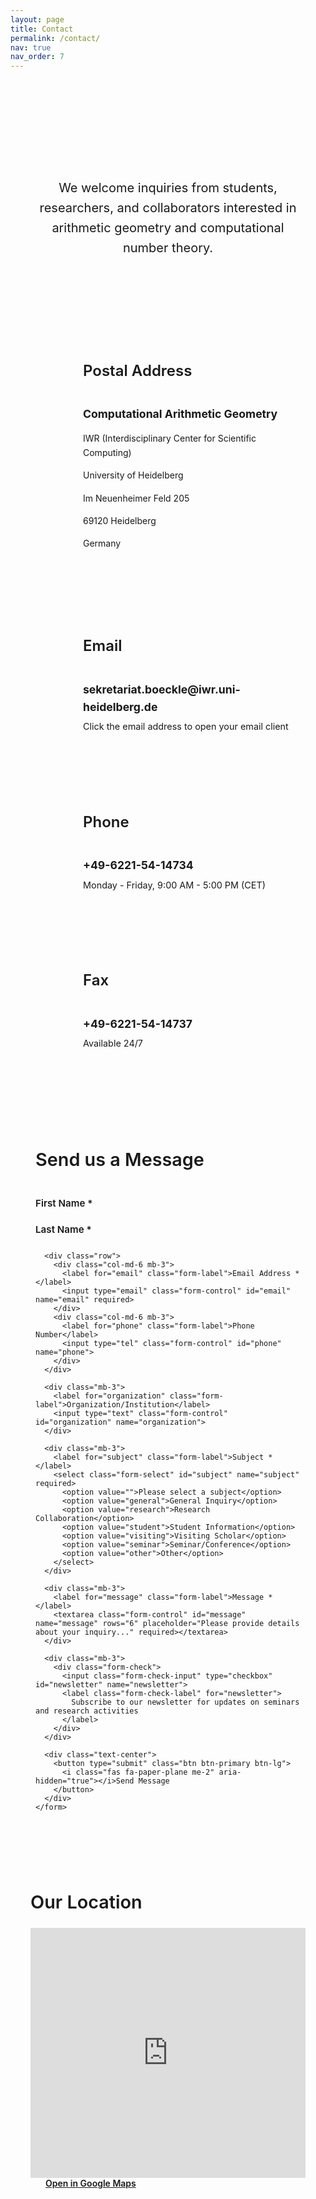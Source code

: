 ```yaml
---
layout: page
title: Contact
permalink: /contact/
nav: true
nav_order: 7
---
```


<div class="contact-intro mb-5">
  <h2 class="text-center mb-4">Get in Touch</h2>
  <p class="lead text-center">We welcome inquiries from students, researchers, and collaborators interested in arithmetic geometry and computational number theory.</p>
</div>

<div class="contact-container">
  <div class="contact-card">
    <div class="contact-icon">
      <i class="fas fa-map-marker-alt" aria-hidden="true"></i>
    </div>
    <div class="contact-content">
      <h3>Postal Address</h3>
      <div class="address-block">
        <p><strong>Computational Arithmetic Geometry</strong></p>
        <p>IWR (Interdisciplinary Center for Scientific Computing)</p>
        <p>University of Heidelberg</p>
        <p>Im Neuenheimer Feld 205</p>
        <p>69120 Heidelberg</p>
        <p>Germany</p>
      </div>
    </div>
  </div>

  <div class="contact-card">
    <div class="contact-icon">
      <i class="fas fa-envelope" aria-hidden="true"></i>
    </div>
    <div class="contact-content">
      <h3>Email</h3>
      <div class="contact-detail">
        <p><a href="mailto:sekretariat.boeckle@iwr.uni-heidelberg.de" class="email-link"><strong>sekretariat.boeckle@iwr.uni-heidelberg.de</strong></a></p>
        <small class="text-muted">Click the email address to open your email client</small>
      </div>
    </div>
  </div>

  <div class="contact-card">
    <div class="contact-icon">
      <i class="fas fa-phone" aria-hidden="true"></i>
    </div>
    <div class="contact-content">
      <h3>Phone</h3>
      <div class="contact-detail">
        <p><strong>+49-6221-54-14734</strong></p>
        <small class="text-muted">Monday - Friday, 9:00 AM - 5:00 PM (CET)</small>
      </div>
    </div>
  </div>

  <div class="contact-card">
    <div class="contact-icon">
      <i class="fas fa-fax" aria-hidden="true"></i>
    </div>
    <div class="contact-content">
      <h3>Fax</h3>
      <div class="contact-detail">
        <p><strong>+49-6221-54-14737</strong></p>
        <small class="text-muted">Available 24/7</small>
      </div>
    </div>
  </div>
</div>

<div class="contact-form-section mt-5">
  <div class="form-container">
    <h3 class="text-center mb-4">Send us a Message</h3>
    <form class="contact-form" action="#" method="POST" id="contactForm">
      <div class="row">
        <div class="col-md-6 mb-3">
          <label for="firstName" class="form-label">First Name *</label>
          <input type="text" class="form-control" id="firstName" name="firstName" required>
        </div>
        <div class="col-md-6 mb-3">
          <label for="lastName" class="form-label">Last Name *</label>
          <input type="text" class="form-control" id="lastName" name="lastName" required>
        </div>
      </div>
      
      <div class="row">
        <div class="col-md-6 mb-3">
          <label for="email" class="form-label">Email Address *</label>
          <input type="email" class="form-control" id="email" name="email" required>
        </div>
        <div class="col-md-6 mb-3">
          <label for="phone" class="form-label">Phone Number</label>
          <input type="tel" class="form-control" id="phone" name="phone">
        </div>
      </div>
      
      <div class="mb-3">
        <label for="organization" class="form-label">Organization/Institution</label>
        <input type="text" class="form-control" id="organization" name="organization">
      </div>
      
      <div class="mb-3">
        <label for="subject" class="form-label">Subject *</label>
        <select class="form-select" id="subject" name="subject" required>
          <option value="">Please select a subject</option>
          <option value="general">General Inquiry</option>
          <option value="research">Research Collaboration</option>
          <option value="student">Student Information</option>
          <option value="visiting">Visiting Scholar</option>
          <option value="seminar">Seminar/Conference</option>
          <option value="other">Other</option>
        </select>
      </div>
      
      <div class="mb-3">
        <label for="message" class="form-label">Message *</label>
        <textarea class="form-control" id="message" name="message" rows="6" placeholder="Please provide details about your inquiry..." required></textarea>
      </div>
      
      <div class="mb-3">
        <div class="form-check">
          <input class="form-check-input" type="checkbox" id="newsletter" name="newsletter">
          <label class="form-check-label" for="newsletter">
            Subscribe to our newsletter for updates on seminars and research activities
          </label>
        </div>
      </div>
      
      <div class="text-center">
        <button type="submit" class="btn btn-primary btn-lg">
          <i class="fas fa-paper-plane me-2" aria-hidden="true"></i>Send Message
        </button>
      </div>
    </form>
  </div>
</div>

<div class="map-section mt-5">
  <div class="map-container">
    <h3 class="text-center mb-4">Our Location</h3>
    <div class="map-wrapper">
      <iframe
        width="100%"
        height="400"
        style="border:0; border-radius: var(--radius-lg);"
        loading="lazy"
        allowfullscreen
        title="Map showing the location of AG Computational Arithmetic Geometry at University of Heidelberg"
        src="https://www.google.com/maps/embed/v1/place?q=Im+Neuenheimer+Feld+205,+69120+Heidelberg,+Germany&key=AIzaSyBFw0Qbyq9zTFTd-tUY6dZWTgaQzuU17R8">
      </iframe>
    </div>
    <div class="map-actions mt-3 text-center">
      <a href="https://maps.google.com/?q=Im+Neuenheimer+Feld+205,+69120+Heidelberg,+Germany" 
         target="_blank" 
         rel="noopener" 
         class="btn btn-primary">
        <i class="fas fa-external-link-alt me-2" aria-hidden="true"></i>Open in Google Maps
      </a>
    </div>
  </div>
</div>



<style>
.contact-intro {
  text-align: center;
  max-width: 800px;
  margin: 0 auto 3rem;
  padding: 2rem;
  background: linear-gradient(135deg, var(--bg-primary) 0%, var(--bg-secondary) 100%);
  border-radius: var(--radius-lg);
  border: 1px solid var(--border-color);
  box-shadow: var(--shadow-sm);
}

.contact-intro h2 {
  color: var(--text-primary);
  font-size: 2.5rem;
  font-weight: 700;
  margin-bottom: 1rem;
  background: linear-gradient(135deg, var(--primary) 0%, var(--heidelberg-red) 100%);
  -webkit-background-clip: text;
  -webkit-text-fill-color: transparent;
  background-clip: text;
}

.contact-intro .lead {
  font-size: 1.25rem;
  color: var(--text-secondary);
  line-height: 1.6;
}

.contact-container {
  max-width: 1000px;
  margin: 0 auto;
  display: grid;
  grid-template-columns: repeat(auto-fit, minmax(450px, 1fr));
  gap: 2rem;
  margin-bottom: 3rem;
}

.contact-card {
  display: flex;
  align-items: flex-start;
  gap: 1.5rem;
  padding: 2rem;
  background: var(--bg-primary);
  border: 1px solid var(--border-color);
  border-radius: var(--radius-lg);
  box-shadow: var(--shadow-sm);
  transition: all var(--transition-base);
}

.contact-card:hover {
  transform: translateY(-4px);
  box-shadow: var(--shadow-md);
  border-color: var(--primary);
}

.contact-icon {
  width: 60px;
  height: 60px;
  background: linear-gradient(135deg, var(--primary) 0%, var(--heidelberg-red) 100%);
  color: white;
  border-radius: 50%;
  display: flex;
  align-items: center;
  justify-content: center;
  font-size: 1.5rem;
  flex-shrink: 0;
  box-shadow: var(--shadow-sm);
  transition: all var(--transition-base);
}

.contact-card:hover .contact-icon {
  transform: scale(1.1);
  box-shadow: var(--shadow-md);
}

.contact-content {
  flex-grow: 1;
}

.contact-content h3 {
  color: var(--text-primary);
  font-size: 1.5rem;
  font-weight: 600;
  margin-bottom: 1rem;
  padding-bottom: 0.5rem;
  border-bottom: 2px solid var(--primary);
  display: inline-block;
}

.address-block p {
  color: var(--text-secondary);
  line-height: 1.6;
  margin-bottom: 0.5rem;
}

.address-block p:first-child {
  color: var(--text-primary);
  font-weight: 600;
  font-size: 1.1rem;
}

.contact-detail p {
  color: var(--text-secondary);
  line-height: 1.6;
  margin-bottom: 0.5rem;
  font-size: 1.1rem;
}

.contact-detail small {
  font-size: 0.9rem;
}

.email-link {
  color: var(--primary);
  text-decoration: none;
  transition: all var(--transition-base);
  border-bottom: 1px solid transparent;
}

.email-link:hover {
  color: var(--heidelberg-red);
  border-bottom-color: var(--heidelberg-red);
  text-decoration: none;
}

.email-link:focus {
  outline: 2px solid var(--primary);
  outline-offset: 2px;
  border-radius: 4px;
}

.map-section {
  max-width: 1000px;
  margin: 0 auto;
}

.map-container {
  background: var(--bg-primary);
  padding: 2rem;
  border-radius: var(--radius-lg);
  border: 1px solid var(--border-color);
  box-shadow: var(--shadow-sm);
}

.map-container h3 {
  color: var(--text-primary);
  font-size: 1.8rem;
  font-weight: 600;
  margin-bottom: 1.5rem;
}

.map-wrapper {
  position: relative;
  overflow: hidden;
  border-radius: var(--radius-lg);
  box-shadow: var(--shadow-sm);
}

.map-actions .btn {
  padding: 0.75rem 1.5rem;
  font-weight: 600;
  border-radius: var(--radius-lg);
  transition: all var(--transition-base);
}

.map-actions .btn:hover {
  transform: translateY(-2px);
  box-shadow: var(--shadow-md);
}

/* Contact Form Styles */
.contact-form-section {
  max-width: 800px;
  margin: 0 auto;
}

.form-container {
  background: var(--bg-primary);
  padding: 2.5rem;
  border-radius: var(--radius-lg);
  border: 1px solid var(--border-color);
  box-shadow: var(--shadow-sm);
}

.form-container h3 {
  color: var(--text-primary);
  font-size: 1.8rem;
  font-weight: 600;
  margin-bottom: 2rem;
}

.contact-form .form-label {
  color: var(--text-primary);
  font-weight: 600;
  margin-bottom: 0.5rem;
  font-size: 0.95rem;
}

.contact-form .form-control,
.contact-form .form-select {
  border: 2px solid var(--border-color);
  border-radius: var(--radius-md);
  padding: 0.75rem 1rem;
  font-size: 1rem;
  background: var(--bg-secondary);
  color: var(--text-primary);
  transition: all var(--transition-base);
}

.contact-form .form-control:focus,
.contact-form .form-select:focus {
  border-color: var(--primary);
  box-shadow: 0 0 0 0.2rem rgba(var(--primary-rgb), 0.25);
  background: var(--bg-primary);
}

.contact-form .form-control::placeholder {
  color: var(--text-muted);
}

.contact-form textarea.form-control {
  resize: vertical;
  min-height: 120px;
}

.contact-form .form-check {
  margin-top: 1rem;
}

.contact-form .form-check-input {
  border: 2px solid var(--border-color);
  background: var(--bg-secondary);
}

.contact-form .form-check-input:checked {
  background-color: var(--primary);
  border-color: var(--primary);
}

.contact-form .form-check-input:focus {
  border-color: var(--primary);
  box-shadow: 0 0 0 0.2rem rgba(var(--primary-rgb), 0.25);
}

.contact-form .form-check-label {
  color: var(--text-secondary);
  font-size: 0.9rem;
  line-height: 1.5;
}

.contact-form .btn {
  padding: 1rem 2rem;
  font-weight: 600;
  border-radius: var(--radius-lg);
  transition: all var(--transition-base);
  background: linear-gradient(135deg, var(--primary) 0%, var(--heidelberg-red) 100%);
  border: none;
  color: white;
}

.contact-form .btn:hover {
  transform: translateY(-2px);
  box-shadow: var(--shadow-md);
  background: linear-gradient(135deg, var(--heidelberg-red) 0%, var(--primary) 100%);
}

.contact-form .btn:focus {
  box-shadow: 0 0 0 0.2rem rgba(var(--primary-rgb), 0.25);
}

/* Form validation styles */
.contact-form .form-control.is-invalid {
  border-color: #dc3545;
  box-shadow: 0 0 0 0.2rem rgba(220, 53, 69, 0.25);
}

.contact-form .form-control.is-valid {
  border-color: #198754;
  box-shadow: 0 0 0 0.2rem rgba(25, 135, 84, 0.25);
}

.invalid-feedback {
  display: block;
  color: #dc3545;
  font-size: 0.875rem;
  margin-top: 0.25rem;
}

.valid-feedback {
  display: block;
  color: #198754;
  font-size: 0.875rem;
  margin-top: 0.25rem;
}

/* Responsive adjustments */
@media (max-width: 768px) {
  .contact-intro h2 {
    font-size: 2rem;
  }
  
  .contact-intro .lead {
    font-size: 1.1rem;
  }
  
  .contact-container {
    grid-template-columns: 1fr;
    gap: 1.5rem;
  }
  
  .contact-card {
    flex-direction: column;
    text-align: center;
    gap: 1rem;
    padding: 1.5rem;
  }
  
  .contact-card:hover {
    transform: translateY(-2px);
  }
  
  .contact-icon {
    width: 50px;
    height: 50px;
    font-size: 1.25rem;
  }
  
  .contact-content h3 {
    font-size: 1.3rem;
  }
  
  .map-container {
    padding: 1.5rem;
  }
  
  .map-container h3 {
    font-size: 1.5rem;
  }
}

@media (max-width: 480px) {
  .contact-card {
    padding: 1rem;
  }
  
  .contact-icon {
    width: 40px;
    height: 40px;
    font-size: 1rem;
  }
  
  .contact-content h3 {
    font-size: 1.2rem;
  }
  
  .map-container {
    padding: 1rem;
  }
  
  .form-container {
    padding: 1.5rem;
  }
  
  .form-container h3 {
    font-size: 1.5rem;
  }
  
  .contact-form .btn {
    padding: 0.75rem 1.5rem;
    font-size: 0.95rem;
  }
}
</style> 